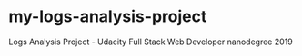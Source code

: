 # my-logs-analysis-project
Logs Analysis Project - Udacity Full Stack Web Developer nanodegree 2019
